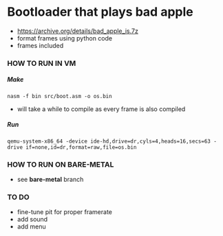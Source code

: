 # Bootloader that plays bad apple

- https://archive.org/details/bad_apple_is.7z
- format frames using python code
- frames included

### HOW TO RUN IN VM
##### Make
``` nasm -f bin src/boot.asm -o os.bin ```
- will take a while to compile as every frame is also compiled
##### Run
```qemu-system-x86_64 -device ide-hd,drive=dr,cyls=4,heads=16,secs=63 -drive if=none,id=dr,format=raw,file=os.bin```
### HOW TO RUN ON BARE-METAL
- see **bare-metal** branch

### TO DO
- fine-tune pit for proper framerate
- add sound
- add menu
